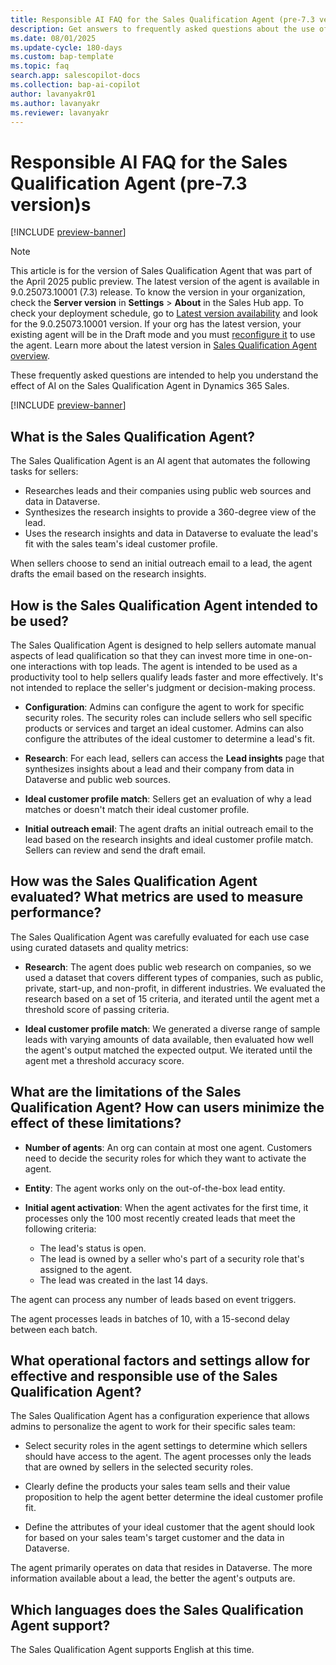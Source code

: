 ```yaml
---
title: Responsible AI FAQ for the Sales Qualification Agent (pre-7.3 version)
description: Get answers to frequently asked questions about the use of AI in the Sales Qualification Agent in Dynamics 365 Sales.
ms.date: 08/01/2025
ms.update-cycle: 180-days
ms.custom: bap-template
ms.topic: faq
search.app: salescopilot-docs
ms.collection: bap-ai-copilot
author: lavanyakr01
ms.author: lavanyakr
ms.reviewer: lavanyakr
---
```


# Responsible AI FAQ for the Sales Qualification Agent (pre-7.3 version)s

[!INCLUDE [preview-banner](~/../shared-content/shared/preview-includes/preview-banner.md)]

> [!NOTE]
> This article is for the version of Sales Qualification Agent that was part of the April 2025 public preview. The latest version of the agent is available in 9.0.25073.10001 (7.3) release. To know the version in your organization, check the **Server version** in **Settings** > **About** in the Sales Hub app. To check your deployment schedule, go to [Latest version availability](/dynamics365/released-versions/dynamics365sales#latest-version-availability) and look for the 9.0.25073.10001 version. If your org has the latest version, your existing  agent will be in the Draft mode and you must [reconfigure it](upgrade-sales-qualification-agent.md) to use the agent. Learn more about the latest version in [Sales Qualification Agent overview](sales-qualification-agent.md).

These frequently asked questions are intended to help you understand the effect of AI on the Sales Qualification Agent in Dynamics 365 Sales.

[!INCLUDE [preview-banner](~/../shared-content/shared/preview-includes/preview-note-d365.md)]

## What is the Sales Qualification Agent?

The Sales Qualification Agent is an AI agent that automates the following tasks for sellers:

- Researches leads and their companies using public web sources and data in Dataverse.
- Synthesizes the research insights to provide a 360-degree view of the lead.
- Uses the research insights and data in Dataverse to evaluate the lead's fit with the sales team's ideal customer profile.

When sellers choose to send an initial outreach email to a lead, the agent drafts the email based on the research insights.

## How is the Sales Qualification Agent intended to be used?

The Sales Qualification Agent is designed to help sellers automate manual aspects of lead qualification so that they can invest more time in one-on-one interactions with top leads. The agent is intended to be used as a productivity tool to help sellers qualify leads faster and more effectively. It's not intended to replace the seller's judgment or decision-making process.

- **Configuration**: Admins can configure the agent to work for specific security roles. The security roles can include sellers who sell specific products or services and target an ideal customer. Admins can also configure the attributes of the ideal customer to determine a lead's fit. 

- **Research**: For each lead, sellers can access the **Lead insights** page that synthesizes insights about a lead and their company from data in Dataverse and public web sources.

- **Ideal customer profile match**: Sellers get an evaluation of why a lead matches or doesn't match their ideal customer profile.

- **Initial outreach email**: The agent drafts an initial outreach email to the lead based on the research insights and ideal customer profile match. Sellers can review and send the draft email.

## How was the Sales Qualification Agent evaluated? What metrics are used to measure performance?

The Sales Qualification Agent was carefully evaluated for each use case using curated datasets and quality metrics:

- **Research**: The agent does public web research on companies, so we used a dataset that covers different types of companies, such as public, private, start-up, and non-profit, in different industries. We evaluated the research based on a set of 15 criteria, and iterated until the agent met a threshold score of passing criteria.

- **Ideal customer profile match**: We generated a diverse range of sample leads with varying amounts of data available, then evaluated how well the agent's output matched the expected output. We iterated until the agent met a threshold accuracy score.

## What are the limitations of the Sales Qualification Agent? How can users minimize the effect of these limitations?

- **Number of agents**: An org can contain at most one agent. Customers need to decide the security roles for which they want to activate the agent.

- **Entity**: The agent works only on the out-of-the-box lead entity.

- **Initial agent activation**: When the agent activates for the first time, it processes only the 100 most recently created leads that meet the following criteria:

  - The lead's status is open.
  - The lead is owned by a seller who's part of a security role that's assigned to the agent.
  - The lead was created in the last 14 days.

The agent can process any number of leads based on event triggers.

The agent processes leads in batches of 10, with a 15-second delay between each batch.

## What operational factors and settings allow for effective and responsible use of the Sales Qualification Agent?

The Sales Qualification Agent has a configuration experience that allows admins to personalize the agent to work for their specific sales team:

- Select security roles in the agent settings to determine which sellers should have access to the agent. The agent processes only the leads that are owned by sellers in the selected security roles.

- Clearly define the products your sales team sells and their value proposition to help the agent better determine the ideal customer profile fit.

- Define the attributes of your ideal customer that the agent should look for based on your sales team's target customer and the data in Dataverse.

The agent primarily operates on data that resides in Dataverse. The more information available about a lead, the better the agent's outputs are.

## Which languages does the Sales Qualification Agent support?

The Sales Qualification Agent supports English at this time.
